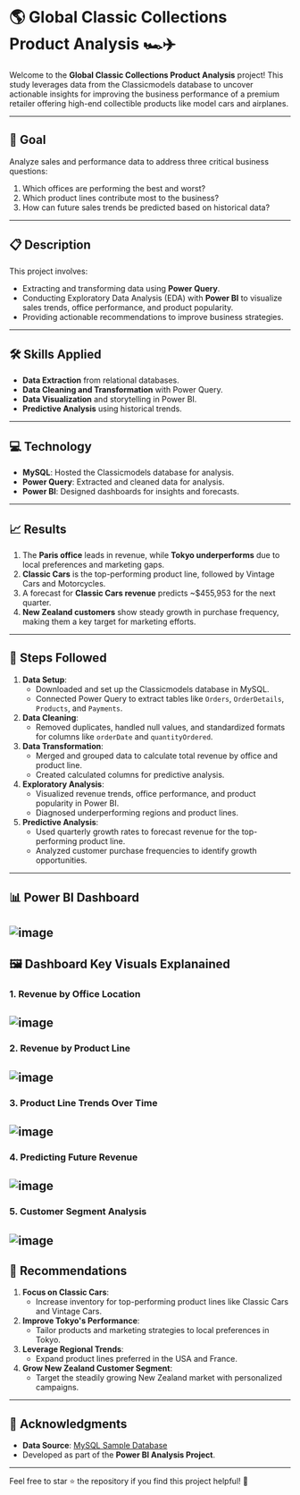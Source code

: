 # 🌎 **Global Classic Collections Product Analysis** 🏎️✈️

 Welcome to the **Global Classic Collections Product Analysis** project! This study leverages data from the Classicmodels database to uncover actionable insights for improving the business performance of a premium retailer offering high-end collectible products like model cars and airplanes.

---
## 🎯 **Goal**
Analyze sales and performance data to address three critical business questions:
1. Which offices are performing the best and worst?
2. Which product lines contribute most to the business?
3. How can future sales trends be predicted based on historical data?

---
## 📋 **Description**
This project involves:
- Extracting and transforming data using **Power Query**.
- Conducting Exploratory Data Analysis (EDA) with **Power BI** to visualize sales trends, office performance, and product popularity.
- Providing actionable recommendations to improve business strategies.

---
## 🛠️ **Skills Applied**
- **Data Extraction** from relational databases.
- **Data Cleaning and Transformation** with Power Query.
- **Data Visualization** and storytelling in Power BI.
- **Predictive Analysis** using historical trends.

---
## 💻 **Technology**
- **MySQL**: Hosted the Classicmodels database for analysis.
- **Power Query**: Extracted and cleaned data for analysis.
- **Power BI**: Designed dashboards for insights and forecasts.

---
## 📈 **Results**
1. The **Paris office** leads in revenue, while **Tokyo underperforms** due to local preferences and marketing gaps.
2. **Classic Cars** is the top-performing product line, followed by Vintage Cars and Motorcycles.
3. A forecast for **Classic Cars revenue** predicts ~$455,953 for the next quarter.
4. **New Zealand customers** show steady growth in purchase frequency, making them a key target for marketing efforts.

---
## 🧩 **Steps Followed**
1. **Data Setup**:
   - Downloaded and set up the Classicmodels database in MySQL.
   - Connected Power Query to extract tables like `Orders`, `OrderDetails`, `Products`, and `Payments`.
2. **Data Cleaning**:
   - Removed duplicates, handled null values, and standardized formats for columns like `orderDate` and `quantityOrdered`.
3. **Data Transformation**:
   - Merged and grouped data to calculate total revenue by office and product line.
   - Created calculated columns for predictive analysis.
4. **Exploratory Analysis**:
   - Visualized revenue trends, office performance, and product popularity in Power BI.
   - Diagnosed underperforming regions and product lines.
5. **Predictive Analysis**:
   - Used quarterly growth rates to forecast revenue for the top-performing product line.
   - Analyzed customer purchase frequencies to identify growth opportunities.
---
## 📊 **Power BI Dashboard**
![image](https://github.com/user-attachments/assets/46f9a1ce-105b-4978-b2c7-fbb8bba36e1f)
---
## 🖼️ **Dashboard Key Visuals Explanained**
### **1. Revenue by Office Location**
![image](https://github.com/user-attachments/assets/fc95d8bd-67bc-4c4e-b00d-f441feae7830) 
---
### **2. Revenue by Product Line**
![image](https://github.com/user-attachments/assets/6aae2c2b-cfa2-4aaa-9064-6ab5845583e5)
---
### **3. Product Line Trends Over Time**
![image](https://github.com/user-attachments/assets/e19d991f-c39c-40c0-a058-c3f47906f11e)
---
### **4. Predicting Future Revenue**
![image](https://github.com/user-attachments/assets/bb9bd3d4-895d-48b0-8d7f-7e8d75d69de4)
---
### **5. Customer Segment Analysis**
![image](https://github.com/user-attachments/assets/edc91de3-1f69-455e-bc9f-e6c763da59cb)
---
## 📌 **Recommendations**
1. **Focus on Classic Cars**:
   - Increase inventory for top-performing product lines like Classic Cars and Vintage Cars.
2. **Improve Tokyo's Performance**:
   - Tailor products and marketing strategies to local preferences in Tokyo.
3. **Leverage Regional Trends**:
   - Expand product lines preferred in the USA and France.
4. **Grow New Zealand Customer Segment**:
   - Target the steadily growing New Zealand market with personalized campaigns.
---
## 🤝 **Acknowledgments**
- **Data Source**: [MySQL Sample Database](https://www.mysqltutorial.org/getting-started-with-mysql/mysql-sample-database/)
- Developed as part of the **Power BI Analysis Project**.

---
Feel free to star ⭐ the repository if you find this project helpful! 🚀
